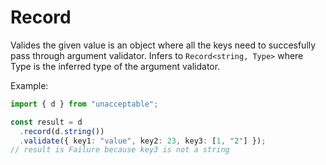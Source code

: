 # Record

Valides the given value is an object where all the keys need to succesfully pass through argument validator.
Infers to `Record<string, Type>` where Type is the inferred type of the argument validator.

Example:

```ts
import { d } from "unacceptable";

const result = d
  .record(d.string())
  .validate({ key1: "value", key2: 23, key3: [1, "2"] });
// result is Failure because key3 is not a string
```
